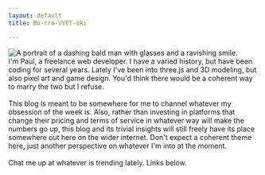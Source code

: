 ```yaml
---
layout: default
title: Bo-rro-VYET-ski

---
```

![A portrait of a dashing bald man with glasses and a ravishing smile.](/assets/img/posts/headshot.jpg)
<br>
I'm Paul, a freelance web developer. I have a varied history, but have been coding for several years. Lately I've been into three.js and 3D modeling, but also pixel art and game design. You'd think there would be a coherent way to marry the two but I refuse.
<br>
<br>
This blog is meant to be somewhere for me to channel whatever my obsession of the week is. Also, rather than investing in platforms that change their pricing and terms of service in whatever way will make the numbers go up, this blog and its trivial insights will still freely have its place somewhere out here on the wider internet. Don't expect a coherent theme here, just another perspective on whatever I'm into at the moment.
<br>
<br>
Chat me up at whatever is trending lately. Links below.